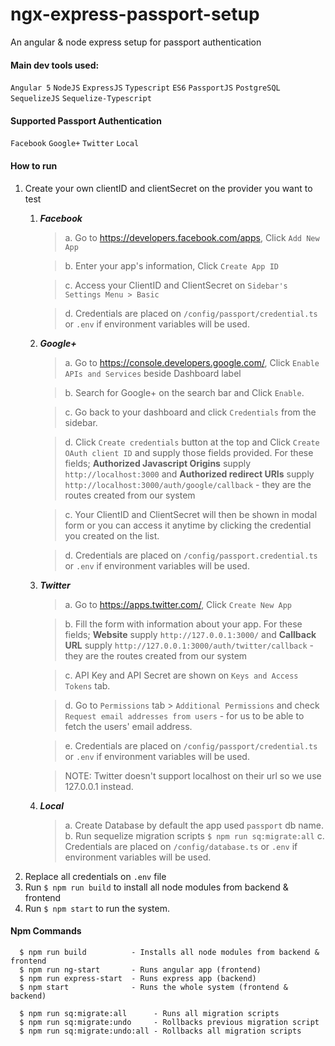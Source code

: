 # ngx-express-passport-setup


An angular & node express setup for passport authentication


#### Main dev tools used:
`Angular 5` `NodeJS` `ExpressJS` `Typescript` `ES6` `PassportJS` `PostgreSQL` `SequelizeJS` `Sequelize-Typescript`


#### Supported Passport Authentication
`Facebook` `Google+` `Twitter` `Local`


#### How to run

1. Create your own clientID and clientSecret on the provider you want to test
   1. **_Facebook_**
        > a. Go to https://developers.facebook.com/apps, Click `Add New App`
          
        > b. Enter your app's information, Click `Create App ID`
        
        > c. Access your ClientID and ClientSecret on `Sidebar's Settings Menu > Basic`   
        
        > d. Credentials are placed on `/config/passport/credential.ts` or `.env` if environment variables will be used.
   2. **_Google+_**
        > a. Go to https://console.developers.google.com/, Click `Enable APIs and Services` beside Dashboard label
        
        > b. Search for Google+ on the search bar and Click `Enable`.
        
        > c. Go back to your dashboard and click `Credentials` from the sidebar.
        
        > d. Click `Create credentials` button at the top and Click `Create OAuth client ID` and supply those fields provided.
          For these fields; **Authorized Javascript Origins** supply `http://localhost:3000` and **Authorized redirect URIs** supply `http://localhost:3000/auth/google/callback`
          - they are the routes created from our system
        
        > c. Your ClientID and ClientSecret will then be shown in modal form or you can access it anytime by clicking the credential you created on the list.
        
        > d. Credentials are placed on `/config/passport.credential.ts` or `.env` if environment variables will be used.
   
   3. **_Twitter_**
        > a. Go to https://apps.twitter.com/, Click `Create New App`
        
        > b. Fill the form with information about your app. For these fields; **Website** supply `http://127.0.0.1:3000/` and **Callback URL**
        supply 	`http://127.0.0.1:3000/auth/twitter/callback` - they are the routes created from our system
        
        > c. API Key and API Secret are shown on `Keys and Access Tokens` tab.  
        
        > d. Go to `Permissions` tab > `Additional Permissions` and check `Request email addresses from users` - for us to be able to fetch the users'
        email address. 
        
        > e. Credentials are placed on `/config/passport/credential.ts` or `.env` if environment variables will be used.
        
        > NOTE: Twitter doesn't support localhost on their url so we use 127.0.0.1 instead.
   
   4. **_Local_**          
        > a. Create Database by default the app used `passport` db name.
        > b. Run sequelize migration scripts `$ npm run sq:migrate:all`
        > c. Credentials are placed on `/config/database.ts` or `.env` if environment variables will be used.
2. Replace all credentials on `.env` file
3. Run `$ npm run build` to install all node modules from backend  & frontend
4. Run `$ npm start` to run the system.


#### Npm Commands
```
  $ npm run build          - Installs all node modules from backend & frontend
  $ npm run ng-start       - Runs angular app (frontend)
  $ npm run express-start  - Runs express app (backend)
  $ npm start              - Runs the whole system (frontend & backend)
  
  $ npm run sq:migrate:all      - Runs all migration scripts
  $ npm run sq:migrate:undo     - Rollbacks previous migration script
  $ npm run sq:migrate:undo:all - Rollbacks all migration scripts
     
```



